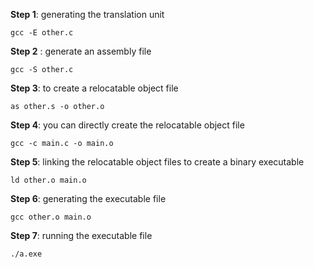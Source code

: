 
**Step 1**: generating the translation unit
```
gcc -E other.c 
```
**Step 2** : generate an assembly file
```
gcc -S other.c
```
**Step 3**: to create a relocatable object file
``` 
as other.s -o other.o
```
**Step 4**: you can directly create the relocatable object file 
```
gcc -c main.c -o main.o 
```
**Step 5**: linking the relocatable object files to create a binary executable
```
ld other.o main.o
```
**Step 6**: generating the executable file
```
gcc other.o main.o
```
**Step 7**: running the executable file
```
./a.exe
```
